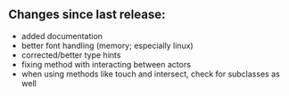 ## Changes since last release:

- added documentation
- better font handling (memory; especially linux)
- corrected/better type hints
- fixing method with interacting between actors
- when using methods like touch and intersect, check for subclasses as well
